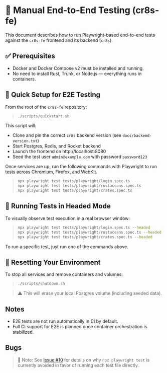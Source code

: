 # 🧪 Manual End-to-End Testing (cr8s-fe)

This document describes how to run Playwright-based end-to-end tests against the `cr8s-fe` frontend and its backend (`cr8s`).

## ✅ Prerequisites

- Docker and Docker Compose v2 must be installed and running.
- No need to install Rust, Trunk, or Node.js — everything runs in containers.

## 🚀 Quick Setup for E2E Testing

From the root of the `cr8s-fe` repository:

> ```bash
> ./scripts/quickstart.sh
> ```

This script will:

- Clone and pin the correct `cr8s` backend version (see `docs/backend-version.txt`)
- Start Postgres, Redis, and Rocket backend
- Launch the frontend on http://localhost:8080
- Seed the test user `admin@example.com` with password `password123`

Once services are up, run the following commands with Playwright to run tests across Chromium, Firefox, and WebKit.

> ```bash
> npx playwright test tests/playwright/login.spec.ts
> npx playwright test tests/playwright/rustaceans.spec.ts
> npx playwright test tests/playwright/crates.spec.ts
> ```

## 🧪 Running Tests in Headed Mode

To visually observe test execution in a real browser window:

> ```bash
> npx playwright test tests/playwright/login.spec.ts --headed
> npx playwright test tests/playwright/rustaceans.spec.ts --headed
> npx playwright test tests/playwright/crates.spec.ts --headed
> ```

To run a specific test, just run one of the commands above.

## 🧼 Resetting Your Environment

To stop all services and remove containers and volumes:

> ```bash
> ./scripts/shutdown.sh
> ```

> ⚠️ This will erase your local Postgres volume (including seeded data).

## Notes

- E2E tests are not run automatically in CI by default.
- Full CI support for E2E is planned once container orchestration is stabilized.

## Bugs

> 📝 Note: See [Issue #10](https://github.com/JohnBasrai/cr8s-fe/issues/10) for details on why `npx playwright test` is currently avoided in favor of running each test file directly.
